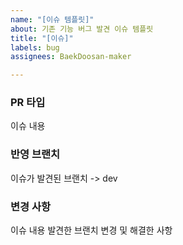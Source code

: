 ```yaml
---
name: "[이슈 템플릿]"
about: 기존 기능 버그 발견 이슈 템플릿
title: "[이슈]"
labels: bug
assignees: BaekDoosan-maker

---
```


### PR 타입
이슈 내용

### 반영 브랜치
이슈가 발견된 브랜치  -> dev

### 변경 사항
이슈 내용 발견한 브랜치 변경 및 해결한 사항
